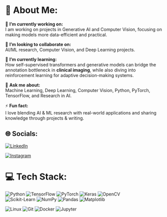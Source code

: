 # 💫 About Me:
🔭 **I’m currently working on:**  
I am working on projects in Generative AI and Computer Vision, focusing on making models more data-efficient and practical.


👯 **I’m looking to collaborate on:**  
AI/ML research, Computer Vision, and Deep Learning projects.  

🌱 **I’m currently learning:**  
How self-supervised transformers and generative models can bridge the annotation bottleneck in **clinical imaging**, while also diving into reinforcement learning for adaptive decision-making systems.  

💬 **Ask me about:**  
Machine Learning, Deep Learning, Computer Vision, Python, PyTorch, TensorFlow, and Research in AI.  

⚡ **Fun fact:**  
I love blending AI & ML research with real-world applications and sharing knowledge through projects & writing.  


## 🌐 Socials:
[![LinkedIn](https://img.shields.io/badge/LinkedIn-%230077B5.svg?logo=linkedin&logoColor=white)](https://linkedin.com/in/manthansharma1626) 
<!-- [![Twitter](https://img.shields.io/badge/Twitter-%231DA1F2.svg?logo=Twitter&logoColor=white)](https://twitter.com/) -->
[![Instagram](https://img.shields.io/badge/Instagram-%23E4405F.svg?logo=Instagram&logoColor=white)](https://instagram.com/) 
<!-- [![Google Scholar](https://img.shields.io/badge/Google%20Scholar-4285F4?logo=google-scholar&logoColor=white)](https://scholar.google.com/)  -->
<!-- [![Kaggle](https://img.shields.io/badge/Kaggle-20BEFF?logo=kaggle&logoColor=white)](https://kaggle.com/) -->


# 💻 Tech Stack:
![Python](https://img.shields.io/badge/Python-3670A0?style=for-the-badge&logo=python&logoColor=ffdd54) 
![TensorFlow](https://img.shields.io/badge/TensorFlow-%23FF6F00.svg?style=for-the-badge&logo=TensorFlow&logoColor=white) 
![PyTorch](https://img.shields.io/badge/PyTorch-%23EE4C2C.svg?style=for-the-badge&logo=PyTorch&logoColor=white) 
![Keras](https://img.shields.io/badge/Keras-%23D00000.svg?style=for-the-badge&logo=Keras&logoColor=white) 
![OpenCV](https://img.shields.io/badge/OpenCV-%23white.svg?style=for-the-badge&logo=opencv&logoColor=white)  
![Scikit-Learn](https://img.shields.io/badge/Scikit--Learn-F7931E?style=for-the-badge&logo=scikit-learn&logoColor=white) 
![NumPy](https://img.shields.io/badge/numpy-%23013243.svg?style=for-the-badge&logo=numpy&logoColor=white) 
![Pandas](https://img.shields.io/badge/pandas-%23150458.svg?style=for-the-badge&logo=pandas&logoColor=white) 
![Matplotlib](https://img.shields.io/badge/Matplotlib-%23ffffff.svg?style=for-the-badge&logo=Matplotlib&logoColor=black)  

![Linux](https://img.shields.io/badge/Linux-FCC624?style=for-the-badge&logo=linux&logoColor=black) 
![Git](https://img.shields.io/badge/git-%23F05033.svg?style=for-the-badge&logo=git&logoColor=white) 
![Docker](https://img.shields.io/badge/docker-%230db7ed.svg?style=for-the-badge&logo=docker&logoColor=white) 
![Jupyter](https://img.shields.io/badge/Jupyter-%23F37626.svg?style=for-the-badge&logo=Jupyter&logoColor=white)  

<!-- # 📊 GitHub Stats:
![](https://github-readme-stats.vercel.app/api?username=manthansharma1626&theme=dark&hide_border=false&include_all_commits=true&count_private=true)<br/>
![](https://github-readme-streak-stats.herokuapp.com/?user=manthansharma1626&theme=dark&hide_border=false)<br/>
![](https://github-readme-stats.vercel.app/api/top-langs/?username=manthansharma1626&theme=dark&hide_border=false&include_all_commits=true&count_private=true&layout=compact)

### 🔝 Top Contributed Repo
![](https://github-contributor-stats.vercel.app/api?username=manthansharma1626&limit=5&theme=tokyonight&combine_all_yearly_contributions=true)

---
[![](https://visitcount.itsvg.in/api?id=manthansharma1626&icon=0&color=0)](https://visitcount.itsvg.in)

 Profile README built with ❤️ -->
